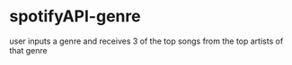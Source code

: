 # spotifyAPI-genre
user inputs a genre and receives 3 of the top songs from the top artists of that genre
